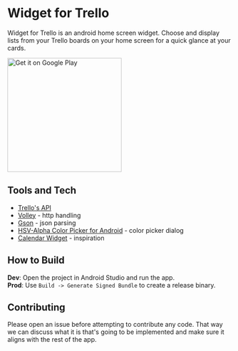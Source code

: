 # Widget for Trello
Widget for Trello is an android home screen widget.
Choose and display lists from your Trello boards on your home screen for a quick glance at your cards.

<a href='https://play.google.com/store/apps/details?id=com.oryanmat.trellowidget'>
  <img alt='Get it on Google Play'  width="256" src='https://play.google.com/intl/en_us/badges/images/generic/en_badge_web_generic.png'/>
</a>

## Tools and Tech
* [Trello's API](http://trello.com/docs)
* [Volley](https://android.googlesource.com/platform/frameworks/volley.git) - http handling
* [Gson](http://sites.google.com/site/gson/) - json parsing
* [HSV-Alpha Color Picker for Android](https://github.com/martin-stone/hsv-alpha-color-picker-android) - color picker dialog
* [Calendar Widget](http://github.com/plusonelabs/calendar-widget) - inspiration

## How to Build
**Dev**: Open the project in Android Studio and run the app.   
**Prod**: Use `Build -> Generate Signed Bundle` to create a release binary.  

## Contributing
Please open an issue before attempting to contribute any code. That way we can discuss what it is that's going to be implemented and make sure it aligns with the rest of the app.
